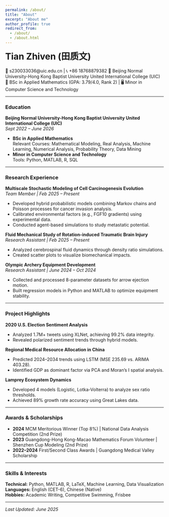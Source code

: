 ```yaml
---
permalink: /about/
title: "About"
excerpt: "About me"
author_profile: true
redirect_from: 
  - /about/
  - /about.html
---
```


<h1 style="margin-top: 0">Tian Zhiven (田质文)</h1>
📧 s230033036@uic.edu.cn | 📞 +86 18768879382  
📍 Beijing Normal University-Hong Kong Baptist University United International College (UIC)  
📘 BSc in Applied Mathematics (GPA: 3.79/4.0, Rank 2) | 🖥️ Minor in Computer Science and Technology

---

### Education
**Beijing Normal University-Hong Kong Baptist University United International College (UIC)**  
*Sept 2022 – June 2026*  
- **BSc in Applied Mathematics**  
  Relevant Courses: Mathematical Modeling, Real Analysis, Machine Learning, Numerical Analysis, Probability Theory, Data Mining  
- **Minor in Computer Science and Technology**  
  Tools: Python, MATLAB, R, SQL  

---

### Research Experience
**Multiscale Stochastic Modeling of Cell Carcinogenesis Evolution**  
*Team Member | Feb 2025 – Present*  
- Developed hybrid probabilistic models combining Markov chains and Poisson processes for cancer invasion analysis.  
- Calibrated environmental factors (e.g., FGF10 gradients) using experimental data.  
- Conducted agent-based simulations to study metastatic potential.  

**Fluid Mechanical Study of Rotation-induced Traumatic Brain Injury**  
*Research Assistant | Feb 2025 – Present*  
- Analyzed cerebrospinal fluid dynamics through density ratio simulations.  
- Created scatter plots to visualize biomechanical impacts.  

**Olympic Archery Equipment Development**  
*Research Assistant | June 2024 – Oct 2024*  
- Collected and processed 8-parameter datasets for arrow ejection motion.  
- Built regression models in Python and MATLAB to optimize equipment stability.  

---

### Project Highlights
**2020 U.S. Election Sentiment Analysis**  
- Analyzed 1.7M+ tweets using XLNet, achieving 99.2% data integrity.  
- Revealed polarized sentiment trends through hybrid models.  

**Regional Medical Resource Allocation in China**  
- Predicted 2024–2034 trends using LSTM (MSE 235.69 vs. ARIMA 403.28).  
- Identified GDP as dominant factor via PCA and Moran’s I spatial analysis.  

**Lamprey Ecosystem Dynamics**  
- Developed 4 models (Logistic, Lotka-Volterra) to analyze sex ratio thresholds.  
- Achieved 89% growth rate accuracy using Great Lakes data.  

---

### Awards & Scholarships
- **2024** MCM Meritorious Winner (Top 8%) | National Data Analysis Competition (2nd Prize)  
- **2023** Guangdong-Hong Kong-Macao Mathematics Forum Volunteer | Shenzhen Cup Modeling (2nd Prize)  
- **2022–2024** First/Second Class Awards | Guangdong Medical Valley Scholarship  

---

### Skills & Interests
**Technical:** Python, MATLAB, R, LaTeX, Machine Learning, Data Visualization  
**Languages:** English (CET-6), Chinese (Native)  
**Hobbies:** Academic Writing, Competitive Swimming, Frisbee  

---

*Last Updated: June 2025*  
